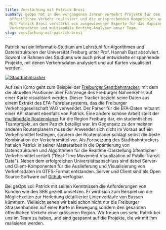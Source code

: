 ```yaml
---
title: Verstärkung mit Patrick Brosi
summary: geOps hat in den vergangenen Jahren vermehrt Projekte für den
  öffentlichen Verkehr realisiert und die entsprechenden Kompetenzen aufgebaut.
  Mit Patrick Brosi verstärkt ein ausgewiesener Experte für das Mapping von
  Verkehrsdaten und multimodale Routing-Analysen unser Team.
slug: verstarkung-mit-patrick-brosi
---
```

Patrick hat ein Informatik-Studium am Lehrstuhl für Algorithmen und Datenstrukturen der Universität Freiburg unter Prof. Hannah Bast absolviert. Sowohl im Rahmen des Studiums wie auch privat entwickelte er spannende Projekte, mit denen Verkehrsdaten analysiert und auf Karten visualisiert werden.

[![Stadtbahntracker](/images/blog/verstarkung-mit-patrick-brosi/20120601stadtbahntracker03.jpg)](http://tracker.patrickbrosi.de/freiburg)

Auf sein Konto geht zum Beispiel der [Freiburger Stadtbahntracker](http://tracker.patrickbrosi.de/freiburg), mit dem die aktuellen Positionen aller Fahrzeuge des Freiburger Nahverkehrs auf einer Karte visualisiert werden. Dieser Tracker bezieht seine Daten aus einem Extrakt des EFA-Fahrplansystems, das die Freiburger Verkehrsgesellschaft VAG verwendet. Der Parser für die EFA-Daten mitsamt einer API stammt ebenfalls von Patrick. Eine andere schöne Arbeit stellt der [multimodale Routenplaner](http://panarea.informatik.uni-freiburg.de/routeplanner/) für die Region Freiburg dar, ein studentisches Teamprojekt, an dem Patrick beteiligt war. Im Gegensatz zu den meisten anderen Routenplanern muss der Anwender sich nicht im Voraus auf ein Verkehrsmittel festlegen, sondern der Routenplaner schlägt selbst die beste Kombination der Verkehrsmittel vor. Als Fortsetzung des Stadtbahntrackers hat sich Patrick in seiner Masterarbeit in die Optimierung von Datenstrukturen und Algorithmen für die Realtime-Darstellung öffentlicher Verkehrsmittel vertieft ("Real-Time Movement Visualization of Public Transit Data"). Neben dem erfolgreichen Universitätsabschluss sind dabei Server- und Client-Komponenten für die Auslieferung und Visualisierung von Verkehrsdaten im GTFS-Format entstanden. Server und Client sind als Open Source Software auf [Github](https://github.com/patrickbr) verfügbar.

Bei geOps soll Patrick mit seinen Kenntnissen die Anforderungen von Kunden wie den SBB gezielt umsetzen. Er wird sich zum Beispiel um die Möglichkeiten zur Herleitung detaillierter Linienverläufe von Bussen kümmern. Vielleicht sehen wir bald schon nicht nur die Freiburger Strassenbahnen auf einer Karte in Bewegung sondern den gesamten öffentlichen Verkehr einer grösseren Region. Wir freuen uns sehr, Patick bei uns im Team zu haben, und sind gespannt auf die Projekte, die wir mit ihm realisieren werden.
